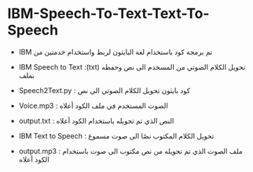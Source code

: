 # IBM-Speech-To-Text-Text-To-Speech

- IBM تم برمجة كود باستخدام لغة البايثون لربط واستخدام خدمتين من 

- IBM Speech to Text :(txt) تحويل الكلام الصوتي من المسخدم الى نص وحفظه بملف 
- Speech2Text.py : كود بايثون تحويل الكلام الصوتي الى نص
- Voice.mp3 : الصوت المستخدم في ملف الكود أعلاه
- output.txt :  النص الذي تم تحويله باستخدام الكود أعلاه

- IBM Text to Speech : تحويل الكلام المكتوب نصًا الى صوت مسموع 
- output.mp3 :  ملف الصوت الذي تم تحويله من نص مكتوب الى صوت باستخدام الكود أعلاه
